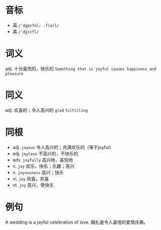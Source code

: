 # 音标

- 英 `/'dʒɒɪfʊl; -f(ə)l/`
- 美 `/'dʒɔɪfl/`

# 词义

adj. 十分喜悦的，快乐的
`Something that is joyful causes happiness and pleasure`

# 同义

adj. 欢喜的；令人高兴的
`glad` `fulfilling`

# 同根

- adj. `joyous` 令人高兴的；充满欢乐的（等于joyful）
- adj. `joyless` 不高兴的，不快乐的
- adv. `joyfully` 高兴地，喜悦地
- n. `joy` 欢乐，快乐；乐趣；高兴
- n. `joyousness` 高兴；快乐
- vi. `joy` 欣喜，欢喜
- vt. `joy` 高兴，使快乐

# 例句

A wedding is a joyful celebration of love.
婚礼是令人喜悦的爱情庆典。


